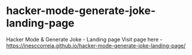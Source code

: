 # hacker-mode-generate-joke-landing-page
Hacker Mode &amp; Generate Joke - Landing page
Visit page here - https://inesccorreia.github.io/hacker-mode-generate-joke-landing-page/
